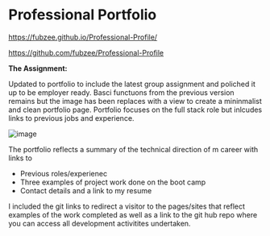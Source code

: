 # Professional Portfolio

https://fubzee.github.io/Professional-Profile/

https://github.com/fubzee/Professional-Profile

**The Assignment:** 

Updated to portfolio to include the latest group assignment and poliched it up to be employer ready.  Basci functuons from the previous version remains but the image has been replaces with a view to create a mininmalist and clean portfolio page.  Portfolio focuses on the full stack role but inlcudes links to previous jobs and experience. 

![image](https://user-images.githubusercontent.com/94102473/160392974-b504a121-ebce-4412-a68c-03e28d2ba57b.png)

The portfolio reflects a summary of the technical direction of m career with links to 

- Previous roles/experienec
- Three examples of project work done on the boot camp 
- Contact details and a link to my resume

I included the git links to redirect a visitor to the pages/sites that reflect examples of the work completed as well as a link to the git hub repo where you can access all development activitites undertaken.  


